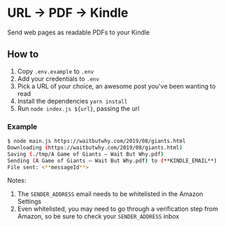 # URL -> PDF -> Kindle

Send web pages as readable PDFs to your Kindle

## How to

1. Copy `.env.example` to `.env`
2. Add your credentials to `.env`
3. Pick a URL of your choice, an awesome post you've been wanting to read
4. Install the dependencies `yarn install`
5. Run `node index.js ${url}`, passing the url

### Example

```sh
$ node main.js https://waitbutwhy.com/2019/08/giants.html
Downloading (https://waitbutwhy.com/2019/08/giants.html)
Saving (./tmp/A Game of Giants — Wait But Why.pdf)
Sending (A Game of Giants — Wait But Why.pdf) to (**KINDLE_EMAIL**)
File sent: <**messageId**>
```

Notes:

1. The `SENDER_ADDRESS` email needs to be whitelisted in the Amazon Settings
2. Even whitelisted, you may need to go through a verification step from Amazon, so be sure to check your `SENDER_ADDRESS` inbox